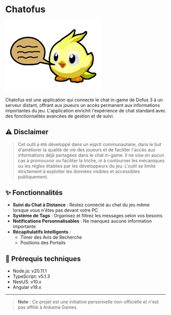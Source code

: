 # Chatofus

<img src="assets/chatofus_logo.png" alt="logo chatofus" width="300">

Chatofus est une application qui connecte le chat in-game de Dofus 3 à un serveur distant, offrant aux joueurs un accès permanent aux informations importantes du jeu. L'application enrichit l'expérience de chat standard avec des fonctionnalités avancées de gestion et de suivi.

## ⚠️ Disclaimer

> Cet outil a été développé dans un esprit communautaire, dans le but d'améliorer la qualité de vie des joueurs et de faciliter l'accès aux informations déjà partagées dans le chat in-game. Il ne vise en aucun cas à promouvoir ou faciliter la triche, ni à contourner les mécaniques ou les règles établies par les développeurs du jeu. L'outil se limite strictement à exploiter les données visibles et accessibles publiquement.


## ✨ Fonctionnalités

- **Suivi du Chat à Distance** : Restez connecté au chat du jeu même lorsque vous n'êtes pas devant votre PC
- **Système de Tags** : Organisez et filtrez les messages selon vos besoins
- **Notifications Personnalisables** : Ne manquez aucune information importante
- **Récapitulatifs Intelligents** :
  - Timer des Avis de Recherche
  - Positions des Portails

## 🚀 Prérequis techniques

- Node.js: v20.11.1
- TypeScript: v5.1.3
- NestJS: v10.x
- Angular v19.x

---

> **Note** : Ce projet est une initiative personnelle non-officielle et n'est pas affilié à Ankama Games.
